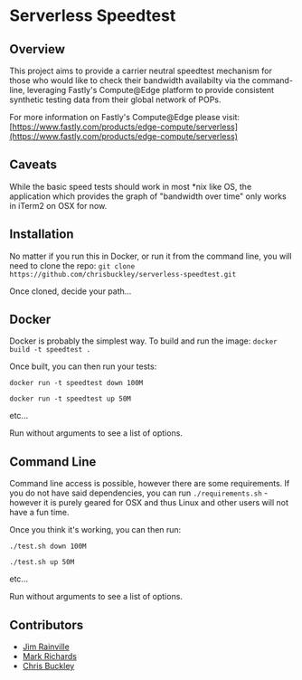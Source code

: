 # Serverless Speedtest 
## Overview
This project aims to provide a carrier neutral speedtest mechanism for those who would like to check their bandwidth availabilty via the command-line, leveraging Fastly's Compute@Edge platform to provide consistent synthetic testing data from their global network of POPs.

For more information on Fastly's Compute@Edge please visit: [https://www.fastly.com/products/edge-compute/serverless](https://www.fastly.com/products/edge-compute/serverless) 

## Caveats
While the basic speed tests should work in most *nix like OS, the application which provides the graph of "bandwidth over time" only works in iTerm2 on OSX for now. 

## Installation


No matter if you run this in Docker, or run it from the command line, you will need to clone the repo: `git clone https://github.com/chrisbuckley/serverless-speedtest.git`

Once cloned, decide your path...

## Docker
Docker is probably the simplest way. To build and run the image:
`docker build -t speedtest .`

Once built, you can then run your tests:

```docker run -t speedtest down 100M```

```docker run -t speedtest up 50M```

etc...

Run without arguments to see a list of options.

## Command Line
Command line access is possible, however there are some requirements. If you do not have said dependencies, you can run ```./requirements.sh``` - however it is purely geared for OSX and thus Linux and other users will not have a fun time.

Once you think it's working, you can then run:

```./test.sh down 100M```

```./test.sh up 50M```

etc...

Run without arguments to see a list of options.

## Contributors
* [Jim Rainville](https://github.com/jimrain) 
* [Mark Richards](https://github.com/markrichards)
* [Chris Buckley](https://github.com/chrisbuckley)

